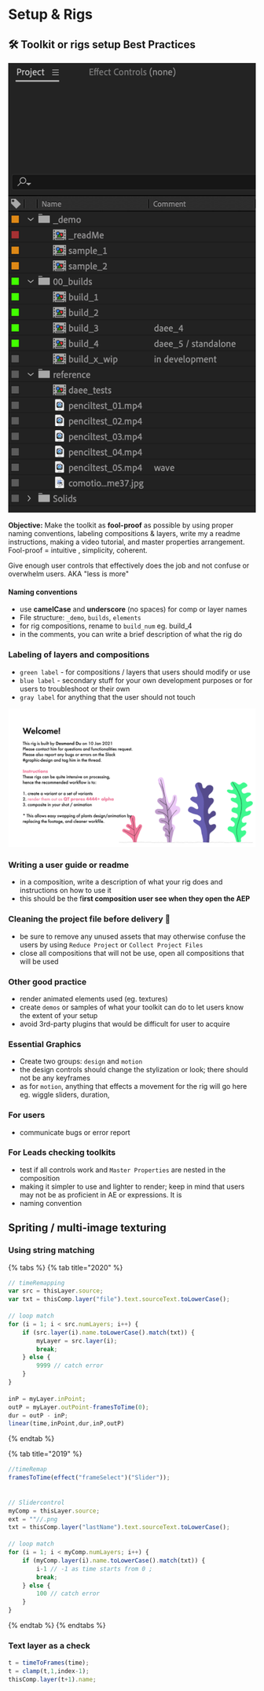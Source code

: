 # Setup & Rigs

## 🛠 Toolkit or rigs setup Best Practices

![](<../../.gitbook/assets/image (29).png>)

**Objective:** Make the toolkit as **fool-proof** as possible by using proper naming conventions, labeling compositions & layers, write my a readme instructions, making a video tutorial, and master properties arrangement. Fool-proof = intuitive , simplicity, coherent.

Give enough user controls that effectively does the job and not confuse or overwhelm users. AKA "less is more"

#### **Naming conventions**

* use **camelCase** and **underscore** (no spaces) for comp or layer names
* File structure: `_demo`, `builds`, `elements`
* for rig compositions, rename to `build_num` eg. build\_4
* in the comments, you can write a brief description of what the rig do

### L**abeling of layers and compositions**

* `green label` - for compositions / layers that users should modify or use
* `blue label` - secondary stuff for your own development purposes or for users to troubleshoot or their own
* `gray label` for anything that the user should not touch

!["readme" sample from plant rigs](<../../.gitbook/assets/image (3) (1) (1).png>)

### **Writing a user guide or readme**

* in a composition, write a description of what your rig does and instructions on how to use it
* this should be the f**irst composition user see when they open the AEP**

### **Cleaning the project file before delivery 🧹**

* be sure to remove any unused assets that may otherwise confuse the users by using `Reduce Project` or `Collect Project Files`
* close all compositions that will not be use, open all compositions that will be used

### **Other good practice**

* render animated elements used (eg. textures)
* create `demos` or samples of what your toolkit can do to let users know the extent of your setup
* avoid 3rd-party plugins that would be difficult for user to acquire

### **Essential Graphics**

* Create two groups: `design` and `motion`
* the design controls should change the stylization or look; there should not be any keyframes
* as for `motion`, anything that effects a movement for the rig will go here eg. wiggle sliders, duration,

### For users

* communicate bugs or error report

### For Leads checking toolkits

* test if all controls work and `Master Properties` are nested in the composition
* making it simpler to use and lighter to render; keep in mind that users may not be as proficient in AE or expressions. It is
* naming convention

## Spriting / multi-image texturing

### Using string matching&#x20;

{% tabs %}
{% tab title="2020" %}
```javascript
// timeRemapping
var src = thisLayer.source;
var txt = thisComp.layer("file").text.sourceText.toLowerCase();

// loop match
for (i = 1; i < src.numLayers; i++) {
    if (src.layer(i).name.toLowerCase().match(txt)) {
        myLayer = src.layer(i);
        break;
    } else {
        9999 // catch error
    }
}

inP = myLayer.inPoint;
outP = myLayer.outPoint-framesToTime(0);
dur = outP - inP;
linear(time,inPoint,dur,inP,outP)
```
{% endtab %}

{% tab title="2019" %}
```javascript
//timeRemap
framesToTime(effect("frameSelect")("Slider"));


// Slidercontrol
myComp = thisLayer.source;
ext = ""//.png
txt = thisComp.layer("lastName").text.sourceText.toLowerCase();

// loop match
for (i = 1; i < myComp.numLayers; i++) {
    if (myComp.layer(i).name.toLowerCase().match(txt)) {
        i-1 // -1 as time starts from 0 ;
        break;
    } else {
        100 // catch error 
    }
}
```
{% endtab %}
{% endtabs %}

### Text layer as a check

```javascript
t = timeToFrames(time);
t = clamp(t,1,index-1);
thisComp.layer(t+1).name;
```
